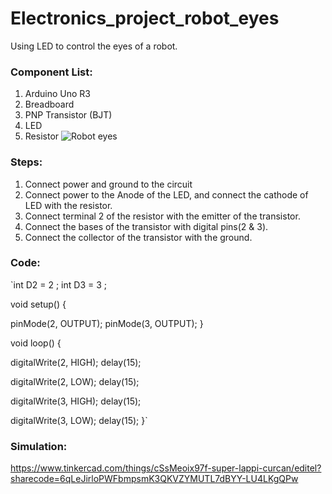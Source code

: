 # Electronics_project_robot_eyes
Using LED to control the eyes of a robot.
### **Component List:**
1. Arduino Uno R3
2. Breadboard
3. PNP Transistor (BJT)
4. LED
5. Resistor
![Robot eyes](https://user-images.githubusercontent.com/88051753/128227652-26622ff1-38e7-46d9-8f86-1d593b5d0c21.png)

### **Steps:**
1. Connect power and ground to the circuit
2. Connect power to the Anode of the LED, and connect the cathode of LED with the resistor.
3. Connect terminal 2 of the resistor with the emitter of the transistor.
4. Connect the bases of the transistor with digital pins(2 & 3).
5. Connect the collector of the transistor with the ground.
### **Code:**
`int D2 = 2 ;
int D3 = 3 ;

void setup() { 
  
pinMode(2, OUTPUT);
pinMode(3, OUTPUT);
}

void loop() {

digitalWrite(2, HIGH);
delay(15);

digitalWrite(2, LOW);
delay(15); 
  
digitalWrite(3, HIGH);
delay(15); 
  
digitalWrite(3, LOW);
delay(15); 
}`
### **Simulation:**
https://www.tinkercad.com/things/cSsMeoix97f-super-lappi-curcan/editel?sharecode=6qLeJirloPWFbmpsmK3QKVZYMUTL7dBYY-LU4LKgQPw 

